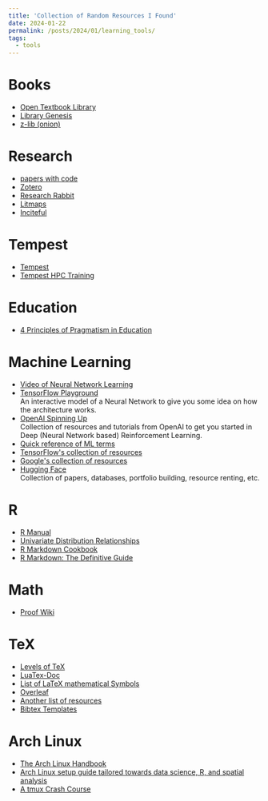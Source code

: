 ```yaml
---
title: 'Collection of Random Resources I Found'
date: 2024-01-22
permalink: /posts/2024/01/learning_tools/
tags:
  - tools
---
```


# Books
- [Open Textbook Library](https://open.umn.edu/opentextbooks/)
- [Library Genesis](https://libgen.is/)
- [z-lib (onion)](http://zlibrary24tuxziyiyfr7zd46ytefdqbqd2axkmxm4o5374ptpc52fad.onion/)

# Research
- [papers with code](https://paperswithcode.com/)
- [Zotero](https://www.zotero.org/)
- [Research Rabbit](https://researchrabbitapp.com/)
- [Litmaps](https://app.litmaps.com/)
- [Inciteful](https://inciteful.xyz/)

# Tempest
- [Tempest](https://tempest-web.msu.montana.edu/pun/sys/dashboard/)
- [Tempest HPC Training](https://montana.hosted.panopto.com/Panopto/Pages/Viewer.aspx?id=a36c1f4e-841b-43fa-9060-af85010f85c5)

# Education
- [4 Principles of Pragmatism in Education](https://helpfulprofessor.com/pragmatism-in-education/)

# Machine Learning
- [Video of Neural Network Learning](https://medium.com/deep-learning-101/how-to-generate-a-video-of-a-neural-network-learning-in-python-62f5c520e85c)
- [TensorFlow Playground](https://playground.tensorflow.org/)<Br>
  An interactive model of a Neural Network to give you some idea on how the architecture works.
- [OpenAI Spinning Up](https://spinningup.openai.com/en/latest/index.html)<Br>
  Collection of resources and tutorials from OpenAI to get you started in Deep (Neural Network based) Reinforcement Learning.
- [Quick reference of ML terms](https://developers.google.com/machine-learning/glossary)
- [TensorFlow's collection of resources](https://www.tensorflow.org/resources/learn-ml)
- [Google's collection of resources](https://developers.google.com/machine-learning/)
- [Hugging Face](https://huggingface.co/)<Br>
  Collection of papers, databases, portfolio building, resource renting, etc.

# R
- [R Manual](https://cran.r-project.org/doc/manuals/r-release/R-intro.html)
- [Univariate Distribution Relationships](https://www.math.wm.edu/~leemis/chart/UDR/UDR.html)
- [R Markdown Cookbook](https://bookdown.org/yihui/rmarkdown-cookbook/)
- [R Markdown: The Definitive Guide](https://bookdown.org/yihui/rmarkdown/)

# Math
- [Proof Wiki](https://proofwiki.org/wiki/)

# TeX
- [Levels of TeX](https://www.tug.org/levels.html)
- [LuaTex-Doc](https://ctan.mirrors.hoobly.com/info/luatex/lualatex-doc/lualatex-doc.pdf)
- [List of LaTeX mathematical Symbols](https://oeis.org/wiki/List_of_LaTeX_mathematical_symbols)
- [Overleaf](https://www.overleaf.com/project)
- [Another list of resources](https://latex.org/forum/viewtopic.php?f=5&t=2177)
- [Bibtex Templates](https://web.mit.edu/rsi/www/pdfs/bibtex-format.pdf)

# Arch Linux
- [The Arch Linux Handbook](https://www.freecodecamp.org/news/how-to-install-arch-linux/)
- [Arch Linux setup guide tailored towards data science, R, and spatial analysis](https://pat-s.me/arch-install-guide-for-r/)
- [A tmux Crash Course](https://thoughtbot.com/blog/a-tmux-crash-course)